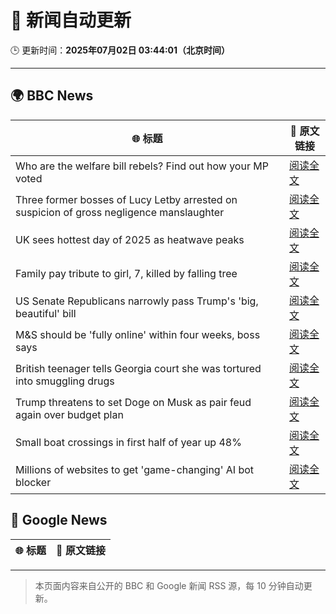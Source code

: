 # 🧠 新闻自动更新

🕒 更新时间：**2025年07月02日 03:44:01（北京时间）**

---

## 🌍 BBC News

| 🌐 标题 | 🔗 原文链接 |
|--------|-------------|
| Who are the welfare bill rebels? Find out how your MP voted | [阅读全文](https://www.bbc.com/news/articles/c4g889ywy82o) |
| Three former bosses of Lucy Letby arrested on suspicion of gross negligence manslaughter | [阅读全文](https://www.bbc.com/news/articles/c62ddkde7y5o) |
| UK sees hottest day of 2025 as heatwave peaks | [阅读全文](https://www.bbc.com/news/articles/c79qqx1r5yyo) |
| Family pay tribute to girl, 7, killed by falling tree | [阅读全文](https://www.bbc.com/news/articles/c0k77m8r8n2o) |
| US Senate Republicans narrowly pass Trump's 'big, beautiful'  bill | [阅读全文](https://www.bbc.com/news/articles/clyzzzdj15vo) |
| M&S should be 'fully online' within four weeks, boss says | [阅读全文](https://www.bbc.com/news/articles/c9qxx34ngp5o) |
| British teenager tells Georgia court she was tortured into smuggling drugs | [阅读全文](https://www.bbc.com/news/articles/c3ennx3q9qqo) |
| Trump threatens to set Doge on Musk as pair feud again over budget plan | [阅读全文](https://www.bbc.com/news/articles/czdvv2qqlrqo) |
| Small boat crossings in first half of year up 48% | [阅读全文](https://www.bbc.com/news/articles/cx2vv4ndl4zo) |
| Millions of websites to get 'game-changing' AI bot blocker | [阅读全文](https://www.bbc.com/news/articles/cvg885p923jo) |

## 📰 Google News

| 🌐 标题 | 🔗 原文链接 |
|--------|-------------|

---
> 本页面内容来自公开的 BBC 和 Google 新闻 RSS 源，每 10 分钟自动更新。